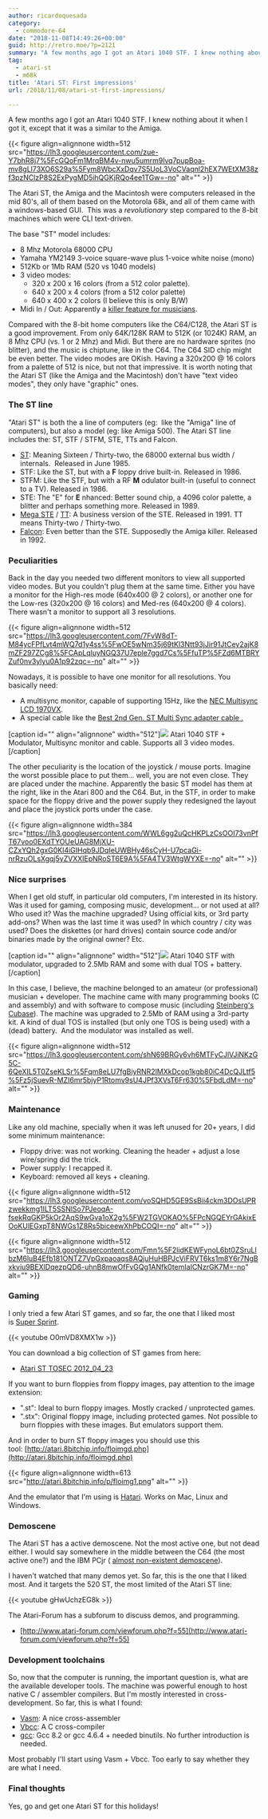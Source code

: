 ```yaml
---
author: ricardoquesada
category:
  - commodore-64
date: "2018-11-08T14:49:26+00:00"
guid: http://retro.moe/?p=2121
summary: "A few months ago I got an Atari 1040 STF. I knew nothing about it when I got it, except that it was a similar to the Amiga.\n\n \n\nThe Atari ST, the Amiga and the Macintosh were computers released in the mid 80's, all of them based on the Motorola 68k, and all of them came with a windows-based GUI.  This was a _revolutionary_ step compared to the 8-bit machines which were CLI text-driven.\n\nThe base \"ST\" model includes:\n\n- 8 Mhz Motorola 68000 CPU\n- Yamaha YM2149 3-voice square-wave plus 1-voice white noise (mono)\n- 512Kb or 1Mb RAM (520 vs 1040 models)\n- 3 video modes:\n  - 320 x 200 x 16 colors (from a 512 color palette).\n  - 640 x 200 x 4 colors (from a 512 color palette)\n  - 640 x 400 x 2 colors (I believe this is only B/W)\n- Midi In / Out: Apparently a [killer feature for musicians](http://daily.redbullmusicacademy.com/2017/10/atari-st-instrumental-instruments).\n\nCompared with the 8-bit home computers like the C64/C128, the Atari ST is a good improvement. From only 64K/128K RAM to 512K (or 1024K) RAM, an 8 Mhz CPU (vs. 1 or 2 Mhz) and Midi. But there are no hardware sprites (no blitter), and the music is chiptune, like in the C64. The C64 SID chip might be even better. The video modes are OKish. Having a 320x200 @ 16 colors from a palette of 512 is nice, but not that impressive. It is worth noting that the Atari ST (like the Amiga and the Macintosh) don't have \"text video modes\", they only have \"graphic\" ones."
tag:
  - atari-st
  - m68k
title: 'Atari ST: First impressions'
url: /2018/11/08/atari-st-first-impressions/

---
```

A few months ago I got an Atari 1040 STF. I knew nothing about it when I got it, except that it was a similar to the Amiga.

{{< figure align=alignnone width=512 src="https://lh3.googleusercontent.com/zue-Y7bhR8j7%5FcGQoFm1MrqBM4v-nwu5umrm9lvq7pupBoa-mv8gLl73XO6S29a%5Fym8WbcXxDqv7S5UoL3VoCVaqnl2hEX7WEtXM38zf3pzNClzP8S2ExPygMD5ihQGKjRQo4ee1TGw=-no" alt="" >}}

The Atari ST, the Amiga and the Macintosh were computers released in the mid 80's, all of them based on the Motorola 68k, and all of them came with a windows-based GUI.  This was a _revolutionary_ step compared to the 8-bit machines which were CLI text-driven.

The base "ST" model includes:

- 8 Mhz Motorola 68000 CPU
- Yamaha YM2149 3-voice square-wave plus 1-voice white noise (mono)
- 512Kb or 1Mb RAM (520 vs 1040 models)
- 3 video modes:
  - 320 x 200 x 16 colors (from a 512 color palette).
  - 640 x 200 x 4 colors (from a 512 color palette)
  - 640 x 400 x 2 colors (I believe this is only B/W)
- Midi In / Out: Apparently a [killer feature for musicians](http://daily.redbullmusicacademy.com/2017/10/atari-st-instrumental-instruments).

Compared with the 8-bit home computers like the C64/C128, the Atari ST is a good improvement. From only 64K/128K RAM to 512K (or 1024K) RAM, an 8 Mhz CPU (vs. 1 or 2 Mhz) and Midi. But there are no hardware sprites (no blitter), and the music is chiptune, like in the C64. The C64 SID chip might be even better. The video modes are OKish. Having a 320x200 @ 16 colors from a palette of 512 is nice, but not that impressive. It is worth noting that the Atari ST (like the Amiga and the Macintosh) don't have "text video modes", they only have "graphic" ones.

### The ST line

"Atari ST" is both the a line of computers (eg:  like the "Amiga" line of computers), but also a model (eg: like Amiga 500). The Atari ST line includes the: ST, STF / STFM, STE, TTs and Falcon.

- [ST](https://en.wikipedia.org/wiki/Atari_ST): Meaning Sixteen / Thirty-two, the 68000 external bus width / internals.  Released in June 1985.
- STF: Like the ST, but with a **F** loppy drive built-in. Released in 1986.
- STFM: Like the STF, but with a RF **M** odulator built-in (useful to connect to a TV). Released in 1986.
- STE: The "E" for **E** nhanced: Better sound chip, a 4096 color palette, a blitter and perhaps something more. Released in 1989.
- [Mega STE](https://en.wikipedia.org/wiki/Atari_MEGA_STE) / [TT](https://en.wikipedia.org/wiki/Atari_TT030): A business version of the STE. Released in 1991. TT means Thirty-two / Thirty-two.
- [Falcon](https://en.wikipedia.org/wiki/Atari_Falcon): Even better than the STE. Supposedly the Amiga killer. Released in 1992.

### Peculiarities

Back in the day you needed two different monitors to view all supported video modes. But you couldn't plug them at the same time. Either you have a monitor for the High-res mode (640x400 @ 2 colors), or another one for the Low-res (320x200 @ 16 colors) and Med-res (640x200 @ 4 colors). There wasn't a monitor to support all 3 resolutions.

{{< figure align=alignnone width=512 src="https://lh3.googleusercontent.com/7FvW8dT-M84ycFPfLvt4mWQ7d1y4ss%5FwOE5wNm35j69tKl3Ntt93jJir91JtCey2ajK8mZF297ZCg8%5FCApLqluyNGQ37U7eple7ggd7Cs%5FfuTP%5FZd6MTBRYZuf0nv3ylyu0A1p92zqc=-no" alt="" >}}

Nowadays, it is possible to have one monitor for all resolutions. You basically need:

- A multisync monitor, capable of supporting 15Hz, like the [NEC Multisync LCD 1970VX](https://www.necdisplay.com/p/lcd1970vx).
- A special cable like the [Best 2nd Gen. ST Multi Sync adapter cable .](http://www.best-electronics-ca.com/monadapt.htm)

\[caption id="" align="alignnone" width="512"\]![](https://lh3.googleusercontent.com/ll6MOxDAfWrjSKpXB3zIzi8EYsbhCMiyAA70agHdkglmHtW1skLgYpzfUnMi2yAqRpjq1wE97yrXrxCZ8PUkhHtlbQ-ecUvtKv0gZVIsIPn9esRWj9_0yYkD4U7174lPJUn7XSTDV0s=-no) Atari 1040 STF + Modulator, Multisync monitor and cable. Supports all 3 video modes.\[/caption\]

The other peculiarity is the location of the joystick / mouse ports. Imagine the worst possible place to put them... well, you are not even close. They are placed under the machine. Apparently the basic ST model has them at the right, like in the Atari 800 and the C64. But, in the STF, in order to make space for the floppy drive and the power supply they redesigned the layout and place the joystick ports under the case.

{{< figure align=alignnone width=384 src="https://lh3.googleusercontent.com/WWL6gg2uQcHKPLzCsOOI73vnPfT67voo0EXdTYOUeUAG8MjXU-CZxYQh2gxG0KI4iGIHqb9JDqIeUWBHy46sCyH-U7pcaGi-nrRzuOLsXgqj5yZVXXIEpNRoST6E9A%5FA4TV3WtgWYXE=-no" alt="" >}}

### Nice surprises

When I get old stuff, in particular old computers, I'm interested in its history.  Was it used for gaming, composing music, development... or not used at all? Who used it? Was the machine upgraded? Using official kits, or 3rd party add-ons? When was the last time it was used? In which country / city was used? Does the diskettes (or hard drives) contain source code and/or binaries made by the original owner? Etc.

\[caption id="" align="alignnone" width="512"\]![](https://lh3.googleusercontent.com/JNL9IcvuRNwf_9qB1bhOhEH9W3JZOduS0Y5-G743b09aWI4WxFdrK7yxpcTB1k2B6c_Ss9ygOfh4RL72y3Wnn8_iEdRPrcW1jQ_tBcHGCUAEHMXsM7B1nOnVYfNpJh9oheWJz-AsTqs=-no) Atari 1040 STF with modulator, upgraded to 2.5Mb RAM and some with dual TOS + battery.\[/caption\]

In this case, I believe, the machine belonged to an amateur (or professional) musician + developer. The machine came with many programming books (C and assembly) and with software to compose music (including [Steinberg's Cubase](https://www.steinberg.net/en/products/cubase/start.html)). The machine was upgraded to 2.5Mb of RAM using a 3rd-party kit. A kind of dual TOS is installed (but only one TOS is being used) with a (dead) battery.  And the modulator was installed as well.

{{< figure align=alignnone width=512 src="https://lh3.googleusercontent.com/shN69BRGy6vh6MTFyCJlVJiNKzG5C-6QeXIL5T0ZseKLSr%5Fqm8eLU7fgBiyRNR2lMXkDcop1kgb80iC4DcQJLtf5%5Fz5jSuevR-MZI6mr5bjyP1Rtomv9sU4JPf3XVsT6Fr630%5FbdLdM=-no" alt="" >}}

### Maintenance

Like any old machine, specially when it was left unused for 20+ years, I did some minimum maintenance:

- Floppy drive: was not working. Cleaning the header + adjust a lose wire/spring did the trick.
- Power supply: I recapped it.
- Keyboard: removed all keys + cleaning.

{{< figure align=alignnone width=512 src="https://lh3.googleusercontent.com/voSQHD5GE9SsBii4ckm3DOsUPRzwekkmg1ILT5SSNlSo7PJeoqA-fsekRqGKP5kOr2AqS9wGva1oX2g%5FW2TGVOKAO%5FPcNGQEYrGAkixEOoKUlEGxpT8NWGs1Z8Rs5biceewXhPbCOQI=-no" alt="" >}}

{{< figure align=alignnone width=512 src="https://lh3.googleusercontent.com/Fmn%5F2lidKEWFynoL6bt0ZSruLlbzM6luB4Efb181ONTZ7VpGxpaoaqs8AQjuHuHBPJcViFRVT6ks1m8Y6r7NgBxkviu9BEXlDqezpQD6-uhnB8mwOfFvGQg1ANfk0temIaICNzrGK7M=-no" alt="" >}}

### Gaming

I only tried a few Atari ST games, and so far, the one that I liked most is [Super Sprint](https://www.youtube.com/watch?v=4NluIzYN5jg).

{{< youtube O0mVD8XMX1w >}}

You can download a big collection of ST games from here:

- [Atari ST TOSEC 2012\_04\_23](https://archive.org/details/Atari_ST_TOSEC_2012_04_23)

If you want to burn floppies from floppy images, pay attention to the image extension:

- ".st": Ideal to burn floppy images. Mostly cracked / unprotected games.
- ".stx": Original floppy image, including protected games. Not possible to burn floppies with these images. But emulators support them.

And in order to burn ST floppy images you should use this tool: [http://atari.8bitchip.info/floimgd.php](http://atari.8bitchip.info/floimgd.php)

{{< figure align=alignnone width=613 src="http://atari.8bitchip.info/p/floimg1.png" alt="" >}}

And the emulator that I'm using is [Hatari](https://hatari.tuxfamily.org/). Works on Mac, Linux and Windows.

### Demoscene

The Atari ST has a active demoscene. Not the most active one, but not dead either. I would say somewhere in the middle between the C64 (the most active one?) and the IBM PCjr ( [almost non-existent demoscene](/2018/09/26/64k-ram-ought-to-be-enough-a-demo-for-the-pcjr/)).

I haven't watched that many demos yet. So far, this is the one that I liked most. And it targets the 520 ST, the most limited of the Atari ST line:

{{< youtube gHwUchzEG8k >}}

The Atari-Forum has a subforum to discuss demos, and programming.

- [http://www.atari-forum.com/viewforum.php?f=55](http://www.atari-forum.com/viewforum.php?f=55)

### Development toolchains

So, now that the computer is running, the important question is, what are the available developer tools. The machine was powerful enough to host native C / assembler compilers. But I'm mostly interested in cross-development. So far, this is what I found:

- [Vasm](http://sun.hasenbraten.de/vasm/index.php?view=main): A nice cross-assembler
- [Vbcc](http://sun.hasenbraten.de/vbcc/): A C cross-compiler
- [gcc](http://tho-otto.de/crossmint.php): Gcc 8.2 or gcc 4.6.4 + needed binutils. No further introduction is needed.

Most probably I'll start using Vasm + Vbcc. Too early to say whether they are what I need.

### Final thoughts

Yes, go and get one Atari ST for this holidays!
